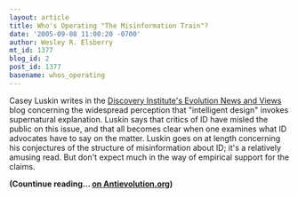 ```yaml
---
layout: article
title: Who's Operating "The Misinformation Train"?
date: '2005-09-08 11:00:20 -0700'
author: Wesley R. Elsberry
mt_id: 1377
blog_id: 2
post_id: 1377
basename: whos_operating
---
```

Casey Luskin writes in the [Discovery Institute's Evolution News and Views](http://www.evolutionnews.org/index.php?title=the_darwinist_misinformation_train&amp;more=1&amp;c=1&amp;tb=1&amp;pb=1) blog concerning the widespread perception that "intelligent design" invokes supernatural explanation. Luskin says that critics of ID have misled the public on this issue, and that all becomes clear when one examines what ID advocates have to say on the matter. Luskin goes on at length concerning his conjectures of the structure of misinformation about ID; it's a relatively amusing read. But don't expect much in the way of empirical support for the claims.

**(Countinue reading... [on Antievolution.org](http://www2.antievolution.org/cs/node/72))**
